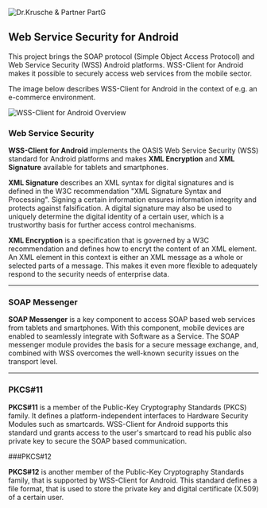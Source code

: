 ![Dr.Krusche & Partner PartG](https://raw.githubusercontent.com/skrusche63/WSS-Client-for-Android/master/wss-client-for-android/images/dr_kruscheundpartner_640.png)

## Web Service Security for Android

This project brings the SOAP protocol (Simple Object Access Protocol) and Web Service Security (WSS) Android platforms. WSS-Client for Android
makes it possible to securely access web services from the mobile sector.

The image below describes WSS-Client for Android in the context of e.g. an e-commerce environment. 

![WSS-Client for Android Overview](https://raw.githubusercontent.com/skrusche63/WSS-Client-for-Android/master/wss-client-for-android/images/wss_client_overview_640.png)


### Web Service Security

**WSS-Client for Android** implements the OASIS Web Service Security (WSS) standard for Android platforms and makes **XML Encryption** and **XML Signature** 
available for tablets and smartphones.
            
**XML Signature** describes an XML syntax for digital signatures and is defined in the W3C recommendation "XML Signature Syntax and Processing". Signing a certain information
ensures information integrity and protects against falsification. A digital signature may also be used to uniquely determine the digital identity of a certain user, which is a 
trustworthy basis for further access control mechanisms.
            
**XML Encryption** is a specification that is governed by a W3C recommendation and defines how to encryt the content of an XML element. An XML element in this context 
is either an XML message as a whole or selected parts of a message. This makes it even more flexible to adequately respond to the security needs of enterprise data.            

---

### SOAP Messenger

**SOAP Messenger** is a key component to access SOAP based web services from tablets and smartphones. With this component, mobile devices are enabled to seamlessly 
integrate with Software as a Service. The SOAP messenger module provides the basis for a secure message exchange, and, combined with WSS overcomes the well-known 
security issues on the transport level.

---

### PKCS#11
           
**PKCS#11** is a member of the Public-Key Cryptography Standards (PKCS) family. It defines a platform-independent interfaces to Hardware Security Modules such 
as smartcards. WSS-Client for Android supports this standard und grants access to the user's smartcard to read his public also private key to secure the SOAP 
based communication.

###PKCS#12

**PKCS#12** is another member of the Public-Key Cryptography Standards family, that is supported by WSS-Client for Android. This standard defines a file 
format, that is used to store the private key and digital certificate (X.509) of a certain user.
